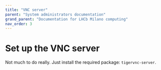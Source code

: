 ```yaml
---
title: "VNC server"
parent: "System administrators documentation"
grand_parent: "Documentation for LHCb Milano computing"
nav_order: 3
---
```


# Set up the VNC server

Not much to do really. Just install the required package: `tigervnc-server`.
